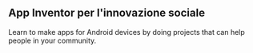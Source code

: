 
## App Inventor per l'innovazione sociale

Learn to make apps for Android devices by doing projects that can help people in your community.